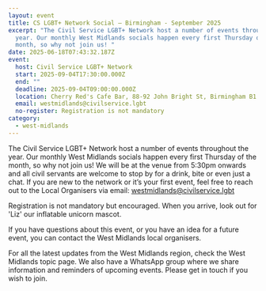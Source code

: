 ```yaml
---
layout: event
title: CS LGBT+ Network Social – Birmingham - September 2025
excerpt: "The Civil Service LGBT+ Network host a number of events throughout the
  year. Our monthly West Midlands socials happen every first Thursday of the
  month, so why not join us! "
date: 2025-06-18T07:43:32.187Z
event:
  host: Civil Service LGBT+ Network
  start: 2025-09-04T17:30:00.000Z
  end: ""
  deadline: 2025-09-04T09:00:00.000Z
  location: Cherry Red's Cafe Bar, 88-92 John Bright St, Birmingham B1 1BN
  email: westmidlands@civilservice.lgbt
  no-register: Registration is not mandatory
category:
  - west-midlands
---
```

The Civil Service LGBT+ Network host a number of events throughout the year. Our monthly West Midlands socials happen every first Thursday of the month, so why not join us! We will be at the venue from 5:30pm onwards and all civil servants are welcome to stop by for a drink, bite or even just a chat. If you are new to the network or it’s your first event, feel free to reach out to the Local Organisers via email: [westmidlands@civilservice.lgbt](mailto:westmidlands@civilservice.lgbt)

Registration is not mandatory but encouraged. When you arrive, look out for 'Liz' our inflatable unicorn mascot.

If you have questions about this event, or you have an idea for a future event, you can contact the West Midlands local organisers.

For all the latest updates from the West Midlands region, check the West Midlands topic page. We also have a WhatsApp group where we share information and reminders of upcoming events. Please get in touch if you wish to join.